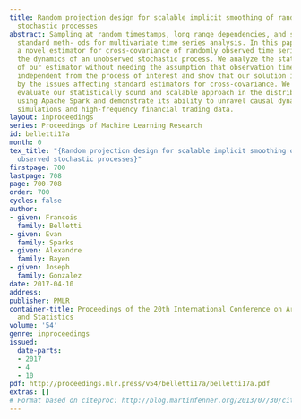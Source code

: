 ```yaml
---
title: Random projection design for scalable implicit smoothing of randomly observed
  stochastic processes
abstract: Sampling at random timestamps, long range dependencies, and scale hamper
  standard meth- ods for multivariate time series analysis. In this paper we present
  a novel estimator for cross-covariance of randomly observed time series which unravels
  the dynamics of an unobserved stochastic process. We analyze the statistical properties
  of our estimator without needing the assumption that observation timestamps are
  independent from the process of interest and show that our solution is not hindered
  by the issues affecting standard estimators for cross-covariance. We implement and
  evaluate our statistically sound and scalable approach in the distributed setting
  using Apache Spark and demonstrate its ability to unravel causal dynamics on both
  simulations and high-frequency financial trading data.
layout: inproceedings
series: Proceedings of Machine Learning Research
id: belletti17a
month: 0
tex_title: "{Random projection design for scalable implicit smoothing of randomly
  observed stochastic processes}"
firstpage: 700
lastpage: 708
page: 700-708
order: 700
cycles: false
author:
- given: Francois
  family: Belletti
- given: Evan
  family: Sparks
- given: Alexandre
  family: Bayen
- given: Joseph
  family: Gonzalez
date: 2017-04-10
address: 
publisher: PMLR
container-title: Proceedings of the 20th International Conference on Artificial Intelligence
  and Statistics
volume: '54'
genre: inproceedings
issued:
  date-parts:
  - 2017
  - 4
  - 10
pdf: http://proceedings.mlr.press/v54/belletti17a/belletti17a.pdf
extras: []
# Format based on citeproc: http://blog.martinfenner.org/2013/07/30/citeproc-yaml-for-bibliographies/
---
```

